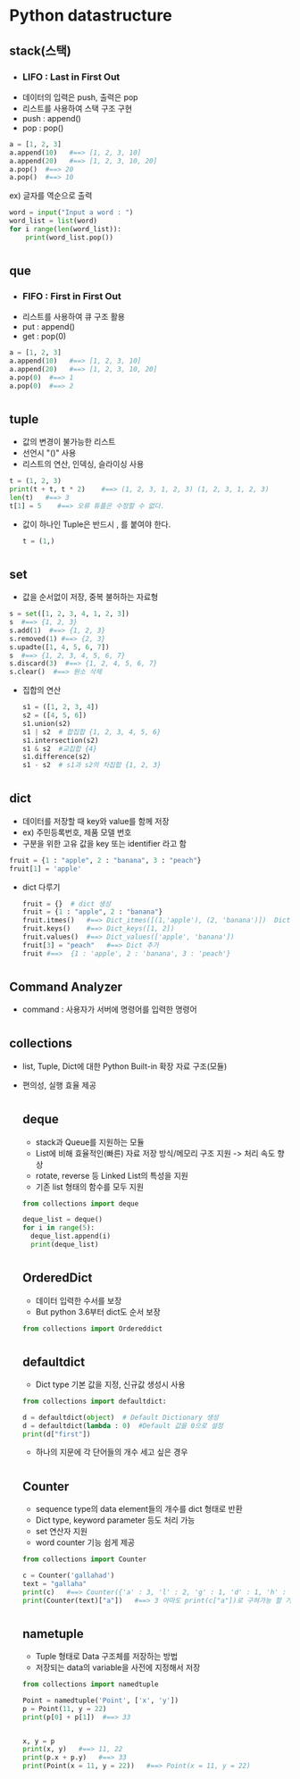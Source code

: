 # Python datastructure

## stack(스택)
- ### LIFO : Last in First Out
- 데이터의 입력은 push, 출력은 pop
- 리스트를 사용하여 스택 구조 구현
- push : append()
- pop : pop()
```python
a = [1, 2, 3]
a.append(10)   #==> [1, 2, 3, 10]
a.append(20)   #==> [1, 2, 3, 10, 20]
a.pop()  #==> 20
a.pop()  #==> 10
```
ex) 글자를 역순으로 출력
```python
word = input("Input a word : ")
word_list = list(word)
for i range(len(word_list)):
    print(word_list.pop())
```
#
## que
- ### FIFO : First in First Out
- 리스트를 사용하여 큐 구조 활용
- put : append()
- get : pop(0)
```python
a = [1, 2, 3]
a.append(10)   #==> [1, 2, 3, 10]
a.append(20)   #==> [1, 2, 3, 10, 20]
a.pop(0)  #==> 1
a.pop(0)  #==> 2 
```
#
## tuple
- 값의 변경이 불가능한 리스트
- 선언시 "()" 사용
- 리스트의 연산, 인덱싱, 슬라이싱 사용

```python
t = (1, 2, 3)
print(t + t, t * 2)    #==> (1, 2, 3, 1, 2, 3) (1, 2, 3, 1, 2, 3)
len(t)   #==> 3
t[1] = 5    #==> 오류 튜플은 수정할 수 없다.
```
- 값이 하나인 Tuple은 반드시 , 를 붙여야 한다.
  ```python
  t = (1,)
  ```

#
## set
- 값을 순서없이 저장, 중복 불허하는 자료형
```python
s = set([1, 2, 3, 4, 1, 2, 3])
s  #==> {1, 2, 3}
s.add(1)  #==> {1, 2, 3}
s.removed(1) #==> {2, 3} 
s.upadte([1, 4, 5, 6, 7])
s  #==> {1, 2, 3, 4, 5, 6, 7}
s.discard(3)  #==> {1, 2, 4, 5, 6, 7}
s.clear()  #==> 원소 삭제
```
- 집합의 연산
  ```python
  s1 = ([1, 2, 3, 4])
  s2 = ([4, 5, 6])
  s1.union(s2)
  s1 | s2  # 합집합 {1, 2, 3, 4, 5, 6}
  s1.intersection(s2)
  s1 & s2  #교집합 {4}
  s1.difference(s2)
  s1 - s2  # s1과 s2의 차집합 {1, 2, 3}
  ```

#
## dict
- 데이터를 저장할 때 key와 value를 함께 저장
- ex) 주민등록번호, 제품 모델 번호
- 구분을 위한 고유 값을 key 또는 identifier 라고 함
```python
fruit = {1 : "apple", 2 : "banana", 3 : "peach"}
fruit[1] = 'apple'
```
- dict 다루기
  ```python
  fruit = {}  # dict 생성
  fruit = {1 : "apple", 2 : "banana"}
  fruit.itmes()   #==> Dict_itmes([(1,'apple'), (2, 'banana')])  Dict 데이터 출력
  fruit.keys()    #==> Dict_keys([1, 2])
  fruit.values()  #==> Dict_values(['apple', 'banana'])
  fruit[3] = "peach"   #==> Dict 추가
  fruit #==>  {1 : 'apple', 2 : 'banana', 3 : 'peach'}
  ```

#
##  Command Analyzer
- command : 사용자가 서버에 명령어를 입력한 명령어 
  
#
## collections
- list, Tuple, Dict에 대한 Python Built-in 확장 자료 구조(모듈)
- 편의성, 실행 효율 제공
  # 
  ## deque
  - stack과 Queue를 지원하는 모듈
  - List에 비해 효율적인(빠른) 자료 저장 방식/메모리 구조 지원 -> 처리 속도 향상
  - rotate, reverse 등 Linked List의 특성을 지원
  - 기존 list 형태의 함수를 모두 지원
  ```python
  from collections import deque
  
  deque_list = deque()
  for i in range(5):
    deque_list.append(i)
    print(deque_list)
  ```
  #
  ## OrderedDict
  - 데이터 입력한 수서를 보장
  - But python 3.6부터 dict도 순서 보장
  ```python
  from collections import Ordereddict
  ```
  #
  ## defaultdict
  - Dict type 기본 값을 지정, 신규값 생성시 사용
  ```python
  from collections import defaultdict:
  
  d = defaultdict(object)  # Default Dictionary 생성
  d = defaultdict(lambda : 0)  #Default 값을 0으로 설정
  print(d["first"])
  ```
  - 하나의 지문에 각 단어들의 개수 세고 싶은 경우
  
  #
  ## Counter
  - sequence type의 data element들의 개수를 dict 형태로 반환
  - Dict type, keyword parameter 등도 처리 가능
  - set 연산자 지원
  - word counter 기능 쉽게 제공
  ```python
  from collections import Counter
  
  c = Counter('gallahad')
  text = "gallaha"
  print(c)   #==> Counter({'a' : 3, 'l' : 2, 'g' : 1, 'd' : 1, 'h' : 1})
  print(Counter(text)["a"])   #==> 3 아마도 print(c["a"])로 구혀가능 할 거라 생각
  ```
  #
  ## nametuple
  - Tuple 형태로 Data 구조체를 저장하는 방법
  - 저장되는 data의 variable을 사전에 지정해서 저장
  ```python
  from collections import namedtuple

  Point = namedtuple('Point', ['x', 'y'])
  p = Point(11, y = 22)
  print(p[0] + p[1])  #==> 33


  x, y = p
  print(x, y)   #==> 11, 22
  print(p.x + p.y)   #==> 33
  print(Point(x = 11, y = 22))   #==> Point(x = 11, y = 22)
  ``` 
